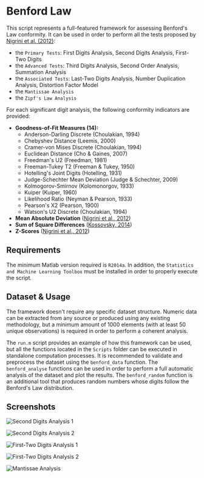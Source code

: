 # Benford Law

This script represents a full-featured framework for assessing Benford's Law conformity. It can be used in order to perform all the tests proposed by [Nigrini et al. (2012)](https://www.nigrini.com/):

* the `Primary Tests`: First Digits Analysis, Second Digits Analysis, First-Two Digits
* the `Advanced Tests`: Third Digits Analysis, Second Order Analysis, Summation Analysis
* the `Associated Tests`: Last-Two Digits Analysis, Number Duplication Analysis, Distortion Factor Model
* the `Mantissae Analysis`
* the `Zipf's Law Analysis`

For each significant digit analysis, the following conformity indicators are provided:

* **Goodness-of-Fit Measures (14):**
  * Anderson-Darling Discrete (Choulakian, 1994)
  * Chebyshev Distance (Leemis, 2000)
  * Cramer-von Mises Discrete (Choulakian, 1994)
  * Euclidean Distance (Cho & Gaines, 2007)
  * Freedman's U2 (Freedman, 1981)
  * Freeman-Tukey T2 (Freeman & Tukey, 1950)
  * Hotelling's Joint Digits (Hotelling, 1931)
  * Judge-Schechter Mean Deviation (Judge & Schechter, 2009)
  * Kolmogorov-Smirnov (Kolomonorgov, 1933)
  * Kuiper (Kuiper, 1960)
  * Likelihood Ratio (Neyman & Pearson, 1933)
  * Pearson's X2 (Pearson, 1900)
  * Watson's U2 Discrete (Choulakian, 1994)
* **Mean Absolute Deviation** ([Nigrini et al., 2012](https://www.nigrini.com/))
* **Sum of Square Differences** ([Kossovsky, 2014](https://www.researchgate.net/publication/316552141_Benford's_law_Theory_the_general_law_of_relative_quantities_and_forensic_fraud_detection_applications))
* **Z-Scores** ([Nigrini et al., 2012](https://www.nigrini.com/))

## Requirements

The minimum Matlab version required is `R2014a`. In addition, the `Statistics and Machine Learning Toolbox` must be installed in order to properly execute the script.

## Dataset & Usage 

The framework doesn't require any specific dataset structure. Numeric data can be extracted from any source or produced using any existing methodology, but a minimum amount of 1000 elements (with at least 50 unique observations) is required in order to perform a coherent analysis.

The `run.m` script provides an example of how this framework can be used, but all the functions located in the `Scripts` folder can be executed in standalone computation processes. It is recommended to validate and preprocess the dataset using the `benford_data` function. The `benford_analyse` functions can be used in order to perform a full automatic analysis of the dataset and plot the results. The `benford_random` function is an additional tool that produces random numbers whose digits follow the Benford's Law distribution.

## Screenshots

![Second Digits Analysis 1](https://i.imgur.com/fL3fbgO.png)

![Second Digits Analysis 2](https://i.imgur.com/rpRonnV.png)

![First-Two Digits Analysis 1](https://i.imgur.com/FDWDGBj.png)

![First-Two Digits Analysis 2](https://i.imgur.com/MEkU0pm.png)

![Mantissae Analysis](https://i.imgur.com/x0L5tqV.png)
